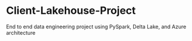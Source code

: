 # Client-Lakehouse-Project
End to end data engineering project using PySpark, Delta Lake, and Azure architecture
